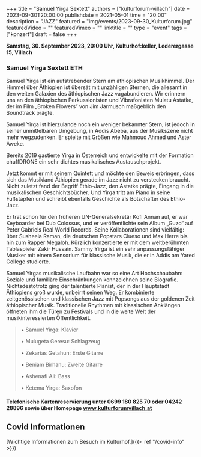+++
title = "Samuel Yirga Sextett"
authors = ["kulturforum-villach"]
date = 2023-09-30T20:00:00
publishdate = 2021-05-01
time = "20:00"
description = "JAZZ"
featured = "img/events/2023-09-30_Kulturforum.jpg"
featuredVideo = ""
featuredVimeo = ""
linktitle = ""
type = "event"
tags = ["konzert"]
draft = false
+++

**Samstag, 30. September 2023, 20:00 Uhr, Kulturhof:keller, Lederergasse 15, Villach**

### Samuel Yirga Sextett ETH

Samuel Yirga ist ein aufstrebender Stern am äthiopischen Musikhimmel. Der Himmel über Äthiopien ist übersät mit unzähligen Sternen, die allesamt in den weiten Galaxien des äthiopischen Jazz vagabundieren. Wir erinnern uns an den äthiopischen Perkussionisten und Vibrafonisten Mulatu Astatke, der im Film „Broken Flowers“ von Jim Jarmusch maßgeblich den Soundtrack prägte.

Samuel Yirga ist hierzulande noch ein weniger bekannter Stern, ist jedoch in seiner unmittelbaren Umgebung, in Addis Abeba, aus der Musikszene nicht mehr wegzudenken. Er spielte mit Größen wie Mahmoud Ahmed und Aster Aweke.

Bereits 2019 gastierte Yirga in Österreich und entwickelte mit der Formation chuffDRONE ein sehr dichtes musikalisches Austauschprojekt.

Jetzt kommt er mit seinem Quintett und möchte den Beweis erbringen, dass sich das Musikland Äthiopien gerade im Jazz nicht zu verstecken braucht. Nicht zuletzt fand der Begriff Ethio-Jazz, den Astatke prägte, Eingang in die musikalischen Geschichtsbücher. Und Yirga tritt am Piano in seine Fußstapfen und schreibt ebenfalls Geschichte als Botschafter des Ethio-Jazz.

Er trat schon für den früheren UN-Generalsekretär Kofi Annan auf, er war Keyboarder bei Dub Colossus, und er veröffentlichte sein Album „Guzo“ auf Peter Gabriels Real World Records. Seine Kollaborationen sind vielfältig: über Susheela Raman, die deutschen Popstars Clueso und Max Herre bis hin zum Rapper Megaloh. Kürzlich konzertierte er mit dem weltberühmten Tablaspieler Zakir Hussain. Sammy Yirga ist ein sehr anpassungsfähiger Musiker mit einem Sensorium für klassische Musik, die er in Addis am Yared College studierte.

Samuel Yirgas musikalische Laufbahn war so eine Art Hochschaubahn: Soziale und familiäre Einschränkungen kennzeichnen seine Biografie. Nichtsdestotrotz ging der talentierte Pianist, der in der Hauptstadt Äthiopiens groß wurde, unbeirrt seinen Weg. Er kombinierte zeitgenössischen und klassischen Jazz mit Popsongs aus der goldenen Zeit äthiopischer Musik. Traditionelle Rhythmen mit klassischen Anklängen öffneten ihm die Türen zu Festivals und in die weite Welt der musikinteressierten Öffentlichkeit.

>•	Samuel Yirga: Klavier
>
>•	Mulugeta Geresu: Schlagzeug
>
>•	Zekarias Getahun: Erste Gitarre
>
>•	Beniam Birhanu: Zweite Gitarre
>
>•	Ashenafi Ali: Bass
>
>•	Ketema Yirga: Saxofon

#### Telefonische Kartenreservierung unter 0699 180 825 70 oder 04242 28896  sowie über Homepage www.kulturforumvillach.at                             


## Covid Informationen

[Wichtige Informationen zum Besuch im Kulturhof.]({{< ref "/covid-info" >}})
